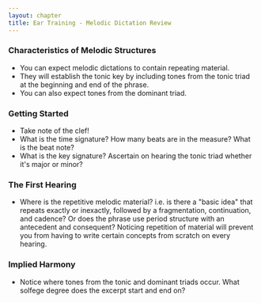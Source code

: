 ```yaml
---
layout: chapter
title: Ear Training - Melodic Dictation Review
---
```


### Characteristics of Melodic Structures

- You can expect melodic dictations to contain repeating material.
- They will establish the tonic key by including tones from the tonic triad at the beginning and end of the phrase.
- You can also expect tones from the dominant triad.

### Getting Started

- Take note of the clef!
- What is the time signature? How many beats are in the measure? What is the beat note?
- What is the key signature? Ascertain on hearing the tonic triad whether it's major or minor?

### The First Hearing

- Where is the repetitive melodic material? i.e. is there a "basic idea" that repeats exactly or inexactly, followed by a fragmentation, continuation, and cadence? Or does the phrase use period structure with an antecedent and consequent? Noticing repetition of material will prevent you from having to write certain concepts from scratch on every hearing.

### Implied Harmony

- Notice where tones from the tonic and dominant triads occur. What solfege degree does the excerpt start and end on?